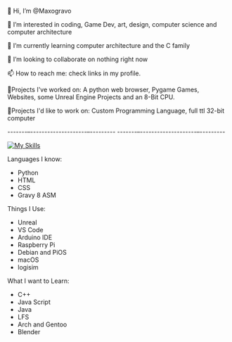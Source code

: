 👋 Hi, I’m @Maxogravo

👀 I’m interested in coding, Game Dev, art, design, computer science and computer architecture

🌱 I’m currently learning computer architecture and the C family

💞️ I’m looking to collaborate on nothing right now

📫 How to reach me: check links in my profile.

📝Projects I've worked on: A python web browser, Pygame Games, Websites, some Unreal Engine Projects and an 8-Bit CPU.

🧠Projects I'd like to work on: Custom Programming Language, full ttl 32-bit computer

-------–--------------------–---------
-------–--------------------–---------

[![My Skills](https://skillicons.dev/icons?i=html,css,python,apple,arduino,vscode,raspberrypi,unreal,debian,c,cpp)](https://skillicons.dev)

Languages I know:
- Python
- HTML
- CSS
- Gravy 8 ASM

Things I Use:
- Unreal
- VS Code
- Arduino IDE
- Raspberry Pi
- Debian and PiOS
- macOS
- logisim

What I want to Learn:
- C++
- Java Script
- Java
- LFS
- Arch and Gentoo
- Blender
